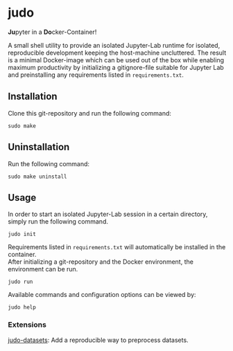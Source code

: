 # judo

**Ju**pyter in a **Do**cker-Container!

A small shell utility to provide an isolated Jupyter-Lab runtime for isolated, reproducible development keeping the host-machine uncluttered.
The result is a minimal Docker-image which can be used out of the box while enabling maximum productivity by initializing a gitignore-file suitable for Jupyter Lab and preinstalling any requirements listed in `requirements.txt`.

## Installation

Clone this git-repository and run the following command:
```shell
sudo make
```

## Uninstallation

Run the following command:
```shell
sudo make uninstall
```

## Usage

In order to start an isolated Jupyter-Lab session in a certain directory, simply run the following command.
```shell
judo init
```
Requirements listed in `requirements.txt` will automatically be installed in the container. \
After initializing a git-repository and the Docker environment, the environment can be run.
```shell
judo run
```

Available commands and configuration options can be viewed by:
```shell
judo help
```

### Extensions

[judo-datasets](https://github.com/dennisschneider-ml/judo-datasets): Add a reproducible way to preprocess datasets.

